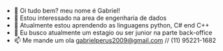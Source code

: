 - 👋 Oi tudo bem? meu nome é Gabriel!
- 👀 Estou interessado na area de engenharia de dados
- 🌱 Atualmente estou aprendendo as linguagens python, C# end C++
- 💞️ Eu busco atualmente um estagio ou ser junior na parte back-office
- 📫 Me mande um ola gabrielperus2009@gmail.com // (11) 95221-1682

<!---
Sozim1/Sozim1 is a ✨ special ✨ repository because its `README.md` (this file) appears on your GitHub profile.
You can click the Preview link to take a look at your changes.
--->
